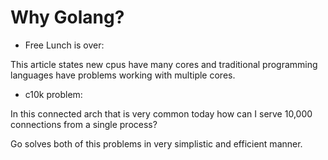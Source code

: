 # Why Golang?

* Free Lunch is over:

This article states new cpus have many cores and traditional programming languages have problems working with multiple cores.

* c10k problem:

In this connected arch that is very common today how can I serve 10,000 connections from a single process?


Go solves both of this problems in very simplistic and efficient manner.
